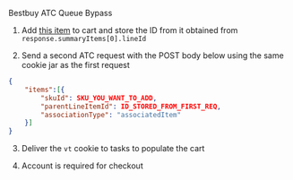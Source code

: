 Bestbuy ATC Queue Bypass

1. Add [this item](https://www.bestbuy.com/site/apple-free-apple-music-for-6-months-new-subscribers-only/6451501.p?skuId=6451501) to cart and store the ID from it obtained from `response.summaryItems[0].lineId`

2. Send a second ATC request with the POST body below using the same cookie jar as the first request
```json
{
    "items":[{
        "skuId": SKU_YOU_WANT_TO_ADD,
        "parentLineItemId": ID_STORED_FROM_FIRST_REQ,
        "associationType": "associatedItem"
    }]
}
```

3. Deliver the `vt` cookie to tasks to populate the cart

4. Account is required for checkout